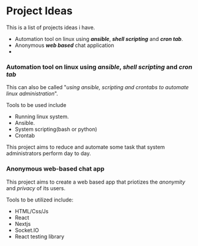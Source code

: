 # Project Ideas

This is a list of projects ideas i have.

- Automation tool on linux using **_ansible_**, **_shell scripting_** and **_cron tab_**.
- Anonymous **_web based_** chat application
- 

### Automation tool on linux using **_ansible_**, **_shell scripting_** and **_cron tab_**

This can also be called "_using ansible, scripting and crontabs to automate linux administration_".

Tools to be used include
- Running linux system.
- Ansible.
- System scripting(bash or python)
- Crontab

This project aims to reduce and automate some task that system administrators perform day to day.

### Anonymous web-based chat app

This project aims to create a web based app that priotizes the _anonymity_ and _privacy_ of its users.

Tools to be utilized include:
- HTML/Css/Js
- React
- Nextjs
- Socket.IO
- React testing library
